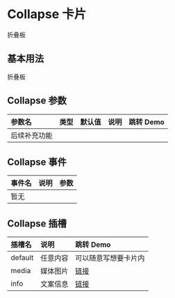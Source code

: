 
# Collapse 卡片
折叠板

## 基本用法
折叠板
<demo src="./demo-codes/demo.vue" ></demo>



## Collapse 参数
| 参数名 | 类型 | 默认值 | 说明 | 跳转 Demo |
| :---- | :---- | :---- | :---- | :--------- |
|  后续补充功能    |   |      |      ||           |


## Collapse 事件
| 事件名 | 说明 | 参数 |
| :---- | :---- | :--------- |
| 暂无  | ||


## Collapse 插槽
| 插槽名 | 说明 | 跳转 Demo |
| :---- | :---- | :--------- |
| default |任意内容 |可以随意写想要卡片内|
| media |媒体图片 |[链接](#lV官网goods效果)|
| info |文案信息 |[链接](#lV官网goods效果)|





